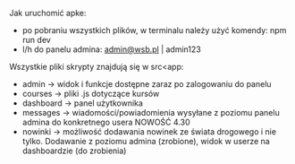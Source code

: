 Jak uruchomić apke:
- po pobraniu wszystkich plików, w terminalu należy użyć komendy: npm run dev
- l/h do panelu admina: admin@wsb.pl | admin123

Wszystkie pliki skrypty znajdują się w src<app:
- admin -> widok i funkcje dostępne zaraz po zalogowaniu do panelu
- courses -> pliki .js dotyczące kursów
- dashboard -> panel użytkownika
- messages -> wiadomości/powiadomienia wysyłane z poziomu panelu admina do konkretnego usera
NOWOŚĆ 4.30
- nowinki -> możliwość dodawania nowinek ze świata drogowego i nie tylko. Dodawanie z poziomu admina (zrobione), widok w userze na dashboardzie (do zrobienia)

